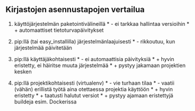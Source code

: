 ## Kirjastojen asennustapojen vertailua

  1. käyttöjärjestelmän paketointivälineillä
    * - ei tarkkaa hallintaa versioihin
    * + automaattiset tietoturvapäivitykset

  2. pip:llä (tai easy_installilla) järjestelmänlaajuisesti
    * - rikkoutuu, kun järjestelmää päivitetään

  3. pip:llä käyttäjäkohtaisesti
    * - ei automaattisia päivityksiä
    * + hyvin eristetty, ei häiritse muuta järjestelmää
    * + pystyy jakamaan projektien kesken

  4. pip:llä projektikohtaisesti (virtualenv)
    * - vie turhaan tilaa
    * - vaatii (vähän) erillistä työtä aina otettaessa projektia käyttöön
    * + hyvin eristetty
    * + taatusti halutut versiot
    * + pystyy ajamaan eristettyjä buildeja esim. Dockerissa

